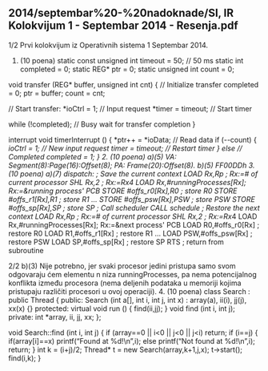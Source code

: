 2014/septembar%20-%20nadoknade/SI, IR Kolokvijum 1 - Septembar 2014 - Resenja.pdf
--------------------------------------------------------------------------------


1/2
Prvi kolokvijum iz Operativnih sistema 1
Septembar 2014.
1. (10 poena)
static const unsigned int timeout = 50; // 50 ms
static int completed = 0;
static REG* ptr = 0;
static unsigned int count = 0;

void transfer (REG* buffer, unsigned int cnt) {
  // Initialize transfer
  completed = 0;
  ptr = buffer;
  count = cnt;

  // Start transfer:
  *ioCtrl = 1; // Input request
  *timer = timeout; // Start timer

  while (!completed); // Busy wait for transfer completion
}

interrupt void timerInterrupt () {
  *ptr++ = *ioData; // Read data
  if (--count) {
    *ioCtrl = 1; // New input request
    *timer = timeout; // Restart timer
  } else  // Completed
    completed = 1;
}
2. (10 poena)
a)(5) VA: Segment(8):Page(16):Offset(8); PA: Frame(20):Offset(8).
b)(5) FF00DDh
3. (10 poena) a)(7)
dispatch:  ; Save the current context
            LOAD  Rx,Rp       ; Rx:=# of current processor
            SHL   Rx,2        ; Rx:=Rx*4
            LOAD  Rx,#runningProcesses[Rx]; Rx:=&running process' PCB
            STORE #offs_r0[Rx],R0   ; store R0
            STORE #offs_r1[Rx],R1   ; store R1
            ...
            STORE #offs_psw[Rx],PSW ; store PSW
            STORE #offs_sp[Rx],SP   ; store SP
            ; Call scheduler
            CALL  schedule
            ; Restore the next context
            LOAD  Rx,Rp       ; Rx:=# of current processor
            SHL   Rx,2        ; Rx:=Rx*4
            LOAD  Rx,#runningProcesses[Rx]; Rx:=&next process' PCB
            LOAD  R0,#offs_r0[Rx]   ; restore R0
            LOAD  R1,#offs_r1[Rx]   ; restore R1
            ...
            LOAD  PSW,#offs_psw[Rx] ; restore PSW
            LOAD  SP,#offs_sp[Rx]   ; restore SP
            RTS                     ; return from subroutine

2/2
b)(3) Nije potrebno, jer svaki procesor jedini pristupa samo svom odgovaraju
ćem elementu n
niza runningProcesses,  pa  nema  potencijalnog  konflikta  između  procesora  (nema  deljenih
podataka u memoriji kojima pristupaju različiti procesori u ovoj operaciji).
4. (10 poena)
class Search : public Thread {
public:
  Search (int a[], int i, int j, int x) : array(a), ii(i), jj(j), xx(x)  {}
protected:
  virtual void run () { find(ii,jj); }
  void find (int i, int j);
private:
  int *array, ii, jj, xx;
};

void Search::find (int i, int j) {
  if (array==0 || i<0 || j<0 || j<i) return;
  if (i==j) {
    if(array[i]==x)
      printf(“Found at %d!\n”,i);
    else
      printf(“Not found at %d!\n”,i);
    return;
  }
  int k = (i+j)/2;
  Thread* t = new Search(array,k+1,j,x);
  t->start();
  find(i,k);
}
